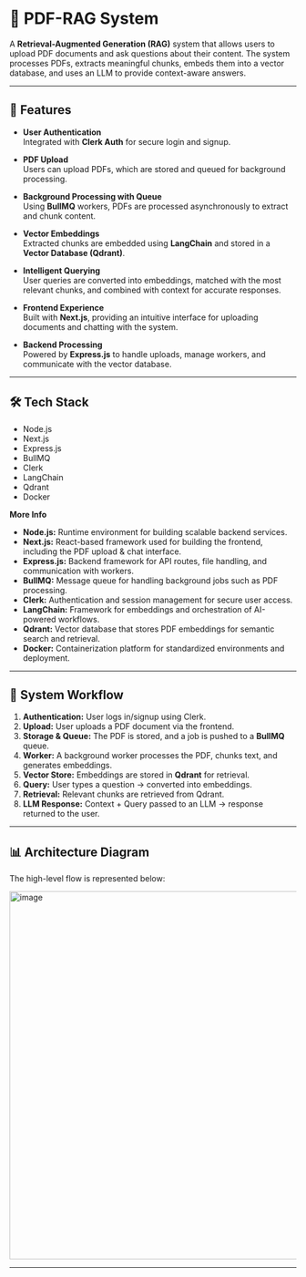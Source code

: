 # 📘 PDF-RAG System

A **Retrieval-Augmented Generation (RAG)** system that allows users to upload PDF documents and ask questions about their content. The system processes PDFs, extracts meaningful chunks, embeds them into a vector database, and uses an LLM to provide context-aware answers.

---

## 🚀 Features

-   **User Authentication**  
    Integrated with **Clerk Auth** for secure login and signup.

-   **PDF Upload**  
    Users can upload PDFs, which are stored and queued for background processing.

-   **Background Processing with Queue**  
    Using **BullMQ** workers, PDFs are processed asynchronously to extract and chunk content.

-   **Vector Embeddings**  
    Extracted chunks are embedded using **LangChain** and stored in a **Vector Database (Qdrant)**.

-   **Intelligent Querying**  
    User queries are converted into embeddings, matched with the most relevant chunks, and combined with context for accurate responses.

-   **Frontend Experience**  
    Built with **Next.js**, providing an intuitive interface for uploading documents and chatting with the system.

-   **Backend Processing**  
    Powered by **Express.js** to handle uploads, manage workers, and communicate with the vector database.

---

## 🛠 Tech Stack

-   Node.js
-   Next.js
-   Express.js
-   BullMQ
-   Clerk
-   LangChain
-   Qdrant
-   Docker

**More Info**

-   **Node.js:** Runtime environment for building scalable backend services.
-   **Next.js:** React-based framework used for building the frontend, including the PDF upload & chat interface.
-   **Express.js:** Backend framework for API routes, file handling, and communication with workers.
-   **BullMQ:** Message queue for handling background jobs such as PDF processing.
-   **Clerk:** Authentication and session management for secure user access.
-   **LangChain:** Framework for embeddings and orchestration of AI-powered workflows.
-   **Qdrant:** Vector database that stores PDF embeddings for semantic search and retrieval.
-   **Docker:** Containerization platform for standardized environments and deployment.

---

## 🔄 System Workflow

1. **Authentication:** User logs in/signup using Clerk.
2. **Upload:** User uploads a PDF document via the frontend.
3. **Storage & Queue:** The PDF is stored, and a job is pushed to a **BullMQ** queue.
4. **Worker:** A background worker processes the PDF, chunks text, and generates embeddings.
5. **Vector Store:** Embeddings are stored in **Qdrant** for retrieval.
6. **Query:** User types a question → converted into embeddings.
7. **Retrieval:** Relevant chunks are retrieved from Qdrant.
8. **LLM Response:** Context + Query passed to an LLM → response returned to the user.

---

## 📊 Architecture Diagram

The high-level flow is represented below:

<img width="1370" height="646" alt="image" src="https://github.com/user-attachments/assets/7f0835fc-5fd6-406e-aa42-0d8ec565b446" />

---
